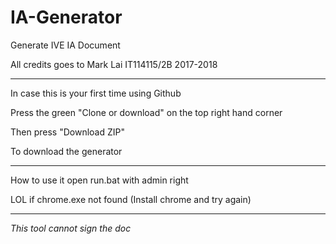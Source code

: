 # IA-Generator

Generate IVE IA Document

All credits goes to Mark Lai IT114115/2B 2017-2018

********************************************************************
In case this is your first time using Github

Press the green "Clone or download" on the top right hand corner

Then press "Download ZIP"

To download the generator
********************************************************************
How to use it
open run.bat with admin right

LOL if chrome.exe not found (Install chrome and try again)
********************************************************************

*This tool cannot sign the doc*
